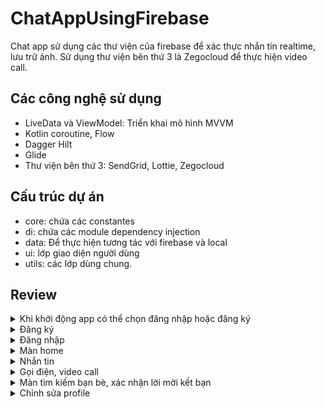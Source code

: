 # ChatAppUsingFirebase
  Chat app sử dụng các thư viện của firebase để xác thực nhắn tin realtime, lưu trữ ảnh. Sử dụng thư viện bên thứ 3 là Zegocloud để thực hiện video call.
## Các công nghệ sử dụng 
- LiveData và ViewModel: Triển khai mô hình MVVM
- Kotlin coroutine, Flow
- Dagger Hilt
- Glide
- Thư viện bên thứ 3: SendGrid, Lottie, Zegocloud
## Cấu trúc dự án
- core: chứa các constantes
- di: chứa các module dependency injection
- data: Để thực hiện tương tác với firebase và local
- ui: lớp giao diện người dùng
- utils: các lớp dùng chung.

## Review

<details>
  <summary>Khi khởi động app có thể chọn đăng nhập hoặc đăng ký</summary>
  <img src="https://github.com/tranxuanbach021202/ChatAppUsingFirebase/blob/main/app/src/assets/Screenshot_20231115_094906.png" width="800">
</details>

<details>
  <summary>Đăng ký</summary>
  <p>Nhập các thông tin gồm email, mật khẩu và xác nhận lại mật khẩu, sau đó nhấn gửi mã OTP </p>
  <img src="https://github.com/tranxuanbach021202/ChatAppUsingFirebase/blob/main/app/src/assets/Screenshot_20231115_094819.png" width="800">

   <p>Nhập mã OTP nhận được từ gmail. </p>
  <img src="https://github.com/tranxuanbach021202/ChatAppUsingFirebase/blob/main/app/src/assets/386459850_310347868582636_6101623489070700826_n.png" width="800">
</details>

<details>
  <summary>Đăng nhập</summary>
  <img src="https://github.com/tranxuanbach021202/ChatAppUsingFirebase/blob/main/app/src/assets/Screenshot_20231115_094425.png" width="800">
</details>
<details>
  <summary>Màn home</summary>
  <p>Hiện tại đang không có ai online nên không hiển thị các người dùng online </p>
  <img src="https://github.com/tranxuanbach021202/ChatAppUsingFirebase/blob/main/app/src/assets/Screenshot_20231115_094557.png" width="800">
</details>

<details>
  <summary>Nhắn tin</summary>
  <img src="https://github.com/tranxuanbach021202/ChatAppUsingFirebase/blob/main/app/src/assets/Screenshot_20231115_094738.png" width="800">
</details>
<details>
  <summary>Gọi điện, video call</summary>
  <img src="https://github.com/tranxuanbach021202/ChatAppUsingFirebase/blob/main/app/src/assets/370635140_1038741750812508_1151008633796407443_n.png" width="800">
</details>

<details>
  <summary>Màn tìm kiếm bạn bè, xác nhận lời mời kết bạn</summary>
  <img src="https://github.com/tranxuanbach021202/ChatAppUsingFirebase/blob/main/app/src/assets/Screenshot_20231115_094706.png" width="800">
</details>

<details>
  <summary>Chỉnh sửa profile</summary>
  <img src="https://github.com/tranxuanbach021202/ChatAppUsingFirebase/blob/main/app/src/assets/Screenshot_20231115_094635.png" width="800">
</details>


